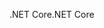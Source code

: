 <span data-ttu-id="5863e-101">.NET Core</span><span class="sxs-lookup"><span data-stu-id="5863e-101">.NET Core</span></span>